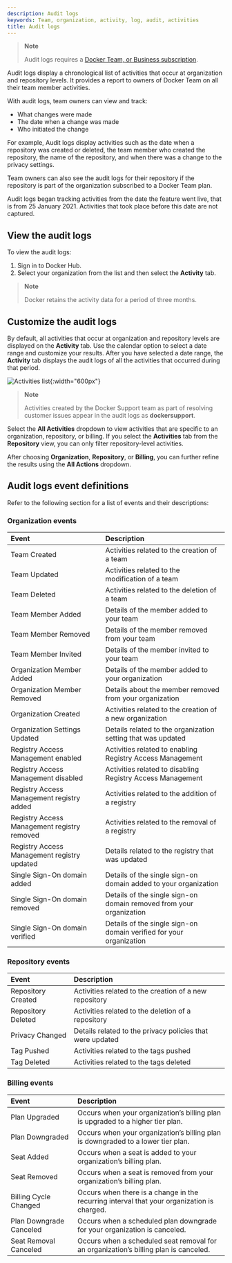 ```yaml
---
description: Audit logs
keywords: Team, organization, activity, log, audit, activities
title: Audit logs
---
```


> **Note**
>
> Audit logs requires a [Docker Team, or Business subscription](../../subscription/index.md).

Audit logs display a chronological list of activities that occur at organization and repository levels. It provides a report to owners of Docker Team on all their team member activities. 

With audit logs, team owners can view and track:
 - What changes were made
 - The date when a change was made
 - Who initiated the change
 
 For example, Audit logs display activities such as the date when a repository was created or deleted, the team member who created the repository, the name of the repository, and when there was a change to the privacy settings.

Team owners can also see the audit logs for their repository if the repository is part of the organization subscribed to a Docker Team plan.

Audit logs began tracking activities from the date the feature went live, that is from 25 January 2021. Activities that took place before this date are not captured.

## View the audit logs

To view the audit logs:

1. Sign in to Docker Hub.
2. Select your organization from the list and then select the **Activity** tab.

> **Note**
>
> Docker retains the activity data for a period of three months.

## Customize the audit logs

By default, all activities that occur at organization and repository levels are displayed on the **Activity** tab. Use the calendar option to select a date range and customize your results. After you have selected a date range, the **Activity** tab displays the audit logs of all the activities that occurred during that period.

![Activities list](images/activity-list.png){:width="600px"}

> **Note**
>
> Activities created by the Docker Support team as part of resolving customer issues appear in the audit logs as **dockersupport**.

Select the **All Activities** dropdown to view activities that are specific to an organization, repository, or billing. If you select the **Activities** tab from the **Repository** view, you can only filter repository-level activities.

After choosing **Organization**, **Repository**, or **Billing**, you can further refine the results using the **All Actions** dropdown. 

## Audit logs event definitions

Refer to the following section for a list of events and their descriptions:

### Organization events

| Event                                                          | Description                                   |
|:------------------------------------------------------------------|:------------------------------------------------|
| Team Created | Activities related to the creation of a team |
| Team Updated | Activities related to the modification of a team |
| Team Deleted | Activities related to the deletion of a team |
| Team Member Added | Details of the member added to your team |
| Team Member Removed | Details of the member removed from your team |
| Team Member Invited | Details of the member invited to your team |
| Organization Member Added | Details of the member added to your organization |
| Organization Member Removed | Details about the member removed from your organization |
| Organization Created | Activities related to the creation of a new organization |
| Organization Settings Updated | Details related to the organization setting that was updated |
| Registry Access Management enabled | Activities related to enabling Registry Access Management |
| Registry Access Management disabled | Activities related to disabling Registry Access Management |
| Registry Access Management registry added | Activities related to the addition of a registry |
| Registry Access Management registry removed | Activities related to the removal of a registry |
| Registry Access Management registry updated | Details related to the registry that was updated |
| Single Sign-On domain added | Details of the single sign-on domain added to your organization |
| Single Sign-On domain removed | Details of the single sign-on domain removed from your organization |
| Single Sign-On domain verified | Details of the single sign-on domain verified for your organization |

### Repository events

| Event                                                          | Description                                   |
|:------------------------------------------------------------------|:------------------------------------------------|
| Repository Created | Activities related to the creation of a new repository |
| Repository Deleted | Activities related to the deletion of a repository |
| Privacy Changed | Details related to the privacy policies that were updated |
| Tag Pushed | Activities related to the tags pushed |
| Tag Deleted | Activities related to the tags deleted |

### Billing events

| Event                                                          | Description                                   |
|:------------------------------------------------------------------|:------------------------------------------------|
| Plan Upgraded | Occurs when your organization’s billing plan is upgraded to a higher tier plan.|
| Plan Downgraded | Occurs when your organization’s billing plan is downgraded to a lower tier plan. |
| Seat Added | Occurs when a seat is added to your organization’s billing plan. |
| Seat Removed | Occurs when a seat is removed from your organization’s billing plan. |
| Billing Cycle Changed | Occurs when there is a change in the recurring interval that your organization is charged.|
| Plan Downgrade Canceled | Occurs when a scheduled plan downgrade for your organization is canceled.|
| Seat Removal Canceled | Occurs when a scheduled seat removal for an organization’s billing plan is canceled. |